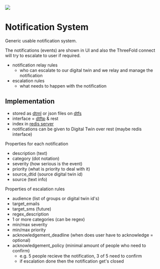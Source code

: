 ![](https://eskadenia.com/Portals/Portal1/Upload/Block/Image/notification--sys.jpg)

# Notification System

Generic usable notification system.

The notifications (events) are shown in UI and also the ThreeFold connect will try to escalate to user if required.

- notification relay rules
  - who can escalate to our digital twin and we relay and manage the notification
- escalation rules
  - what needs to happen with the notification

## Implementation

- stored as [dtml](threefold__dtml.md) or json files on [dtfs](threefold__dtfs.md)
- interface = [dtftp](threefold__dtftp.md) & rest
- index in [redis server](threefold__dtredis.md)
- notifications can be given to Digital Twin over rest (maybe redis interface)

Properties for each notification

- description (text)
- category (dot notation)
- severity (how serious is the event)
- priority (what is priority to deal with it)
- source_dtid (source digital twin id)
- source (text info)

Properties of escalation rules

- audience (list of groups or digital twin id's)
- target_emails
- target_sms (future)
- regex_description
- 1 or more categories (can be regex)
- min/max severity
- min/max priority
- acknowledgement_deadline (when does user have to acknowledge = optional)
- acknowledgement_policy (minimal amount of people who need to confirm)
  - e.g. 5 people recieve the notification, 3 of 5 need to confirm
  - if escalation done then the notification get's closed
